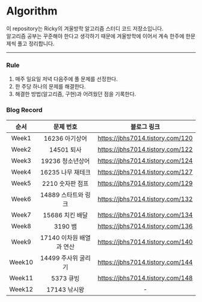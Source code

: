# Algorithm
이 repository는 Ricky의 겨울방학 알고리즘 스터디 코드 저장소입니다.  
알고리즘 공부는 꾸준해야 한다고 생각하기 때문에 겨울방학에 이어서 계속 한주에 한문제씩 풀고 정리합니다.
  
---
  
### Rule
1. 매주 일요일 저녁 다음주에 풀 문제를 선정한다.
2. 한 주당 하나의 문제를 해결한다.
3. 해결한 방법(알고리즘, 구현)과 어려웠던 점을 기록한다.

### Blog Record
|순서|문제 번호|블로그 링크|
|:---:|:---:|:---:|
|Week1|16236 아기상어|https://jbhs7014.tistory.com/120|
|Week2|14501 퇴사|https://jbhs7014.tistory.com/122|
|Week3|19236 청소년상어|https://jbhs7014.tistory.com/124|
|Week4|16235 나무 재테크|https://jbhs7014.tistory.com/127|
|Week5|2210 숫자판 점프|https://jbhs7014.tistory.com/129|
|Week6|14889 스타트와 링크|https://jbhs7014.tistory.com/132|
|Week7|15686 치킨 배달|https://jbhs7014.tistory.com/134|
|Week8|3190 뱀|https://jbhs7014.tistory.com/136|
|Week9|17140 이차원 배열과 연산|https://jbhs7014.tistory.com/140|
|Week10|14499 주사위 굴리기|https://jbhs7014.tistory.com/144|
|Week11|5373 큐빙|https://jbhs7014.tistory.com/148|
|Week12|17143 낚시왕|-|